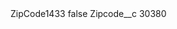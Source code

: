 <?xml version="1.0" encoding="UTF-8"?>
<CustomMetadata xmlns="http://soap.sforce.com/2006/04/metadata" xmlns:xsi="http://www.w3.org/2001/XMLSchema-instance" xmlns:xsd="http://www.w3.org/2001/XMLSchema">
    <label>ZipCode1433</label>
    <protected>false</protected>
    <values>
        <field>Zipcode__c</field>
        <value xsi:type="xsd:string">30380</value>
    </values>
</CustomMetadata>
